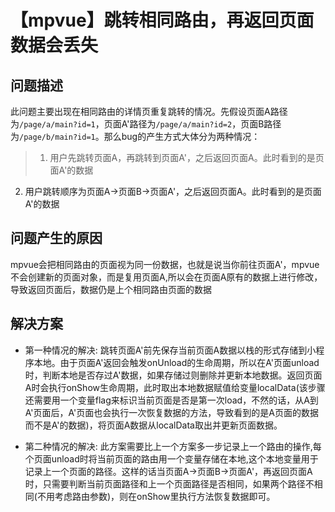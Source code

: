 # 【mpvue】跳转相同路由，再返回页面数据会丢失

## 问题描述
此问题主要出现在相同路由的详情页重复跳转的情况。先假设页面A路径为`/page/a/main?id=1`，页面A'路径为`/page/a/main?id=2`，页面B路径为`/page/b/main?id=1`。那么bug的产生方式大体分为两种情况：

>1. 用户先跳转页面A，再跳转到页面A'，之后返回页面A。此时看到的是页面A'的数据
2. 用户跳转顺序为页面A->页面B->页面A'，之后返回页面A。此时看到的是页面A'的数据
  
## 问题产生的原因
mpvue会把相同路由的页面视为同一份数据，也就是说当你前往页面A'，mpvue不会创建新的页面对象，而是复用页面A,所以会在页面A原有的数据上进行修改，导致返回页面后，数据仍是上个相同路由页面的数据

## 解决方案
- 第一种情况的解决:
跳转页面A'前先保存当前页面A数据以栈的形式存储到小程序本地。由于页面A'返回会触发onUnload的生命周期，所以在A'页面unload时，判断本地是否存过A'数据，如果存储过则删除并更新本地数据。返回页面A时会执行onShow生命周期，此时取出本地数据赋值给变量localData(该步骤还需要用一个变量flag来标识当前页面是否是第一次load，不然的话，从A到A'页面后，A'页面也会执行一次恢复数据的方法，导致看到的是A页面的数据而不是A'的数据)，将页面A数据从localData取出并更新页面数据。

- 第二种情况的解决:
  此方案需要比上一个方案多一步记录上一个路由的操作,每个页面unload时将当前页面的路由用一个变量存储在本地,这个本地变量用于记录上一个页面的路径。这样的话当页面A->页面B->页面A'，再返回页面A时，只需要判断当前页面路径和上一个页面路径是否相同，如果两个路径不相同(不用考虑路由参数)，则在onShow里执行方法恢复数据即可。